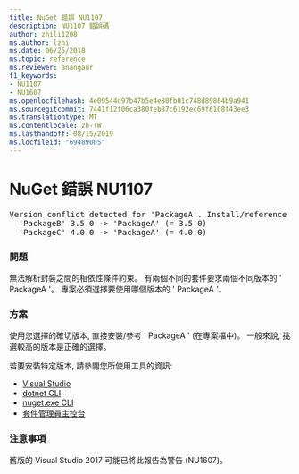 ```yaml
---
title: NuGet 錯誤 NU1107
description: NU1107 錯誤碼
author: zhili1208
ms.author: lzhi
ms.date: 06/25/2018
ms.topic: reference
ms.reviewer: anangaur
f1_keywords:
- NU1107
- NU1607
ms.openlocfilehash: 4e09544d97b47b5e4e80fb01c748d89864b9a941
ms.sourcegitcommit: 7441f12f06ca380feb87c6192ec69f6108f43ee3
ms.translationtype: MT
ms.contentlocale: zh-TW
ms.lasthandoff: 08/15/2019
ms.locfileid: "69489005"
---
```

# <a name="nuget-error-nu1107"></a>NuGet 錯誤 NU1107

<pre>Version conflict detected for 'PackageA'. Install/reference 'PackageA' v4.0.0 directly to resolve this issue.<br/>  'PackageB' 3.5.0 -> 'PackageA' (= 3.5.0)<br/>  'PackageC' 4.0.0 -> 'PackageA' (= 4.0.0)</pre>

### <a name="issue"></a>問題
無法解析封裝之間的相依性條件約束。 有兩個不同的套件要求兩個不同版本的 ' PackageA '。 專案必須選擇要使用哪個版本的 ' PackageA '。

### <a name="solution"></a>方案
使用您選擇的確切版本, 直接安裝/參考 ' PackageA ' (在專案檔中)。
一般來說, 挑選較高的版本是正確的選擇。

若要安裝特定版本, 請參閱您所使用工具的資訊:

- [Visual Studio](../../consume-packages/install-use-packages-visual-studio.md#update-a-package)
- [dotnet CLI](/dotnet/core/tools/dotnet-add-package)
- [nuget.exe CLI](../../consume-packages/install-use-packages-nuget-cli.md#install-a-specific-version-of-a-package)
- [套件管理員主控台](../ps-reference/ps-ref-install-package.md)

### <a name="note"></a>注意事項
舊版的 Visual Studio 2017 可能已將此報告為警告 (NU1607)。
